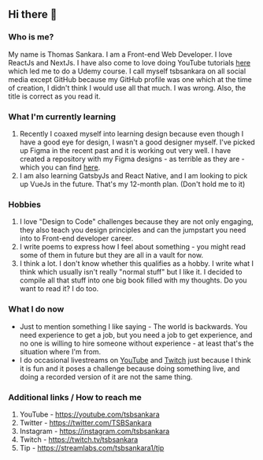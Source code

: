 ## Hi there 👋

### Who is me?

My name is Thomas Sankara. I am a Front-end Web Developer. I love ReactJs and NextJs. I have also come to love doing YouTube tutorials [here](https://youtube.com/tsbsankara) which led me to do a Udemy course.
I call myself tsbsankara on all social media except GitHub because my GitHub profile was one which at the time of creation, I didn't think I would use all that much. I was wrong.
Also, the title is correct as you read it.

### What I'm currently learning

1. Recently I coaxed myself into learning design because even though I have a good eye for design, I wasn't a good designer myself. I've picked up Figma in the recent past and it is working out very well. I have created a repository with my Figma designs - as terrible as they are - which you can find [here](https://github.com/SankThomas/figma-designs).
2. I am also learning GatsbyJs and React Native, and I am looking to pick up VueJs in the future. That's my 12-month plan. (Don't hold me to it)

### Hobbies

1. I love "Design to Code" challenges because they are not only engaging, they also teach you design principles and can the jumpstart you need into to Front-end developer career.
2. I write poems to express how I feel about something - you might read some of them in future but they are all in a vault for now.
3. I think a lot. I don't know whether this qualifies as a hobby. I write what I think which usually isn't really "normal stuff" but I like it. I decided to compile all that stuff into one big book filled with my thoughts. Do you want to read it? I do too.

### What I do now

- Just to mention something I like saying - The world is backwards. You need experience to get a job, but you need a job to get experience, and no one is willing to hire someone without experience - at least that's the situation where I'm from.
- I do occasional livestreams on [YouTube](https://youtube.com/tsbsankara) and [Twitch](https://twitch.tv/tsbsankara) just because I think it is fun and it poses a challenge because doing something live, and doing a recorded version of it are not the same thing.

### Additional links / How to reach me

1. YouTube - https://youtube.com/tsbsankara
2. Twitter - https://twitter.com/TSBSankara
3. Instagram - https://instagram.com/tsbsankara
4. Twitch - https://twitch.tv/tsbsankara
5. Tip - https://streamlabs.com/tsbsankara1/tip
